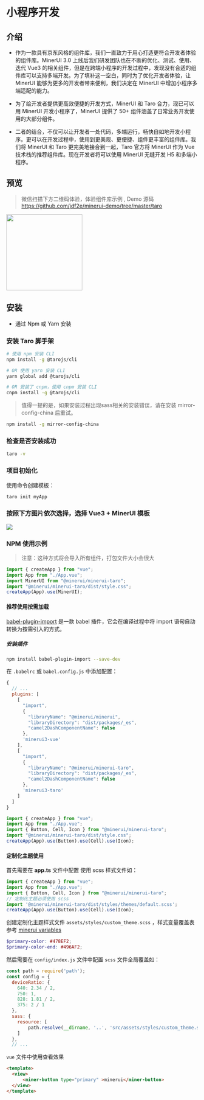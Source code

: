 # 小程序开发

## 介绍

* 作为一款具有京东风格的组件库，我们一直致力于用心打造更符合开发者体验的组件库。MinerUI 3.0 上线后我们研发团队也在不断的优化、测试、使用、迭代 Vue3 的相关组件，但是在跨端小程序的开发过程中，发现没有合适的组件库可以支持多端开发。为了填补这一空白，同时为了优化开发者体验，让 MinerUI 能够为更多的开发者带来便利，我们决定在 MinerUI 中增加小程序多端适配的能力。

* 为了给开发者提供更高效便捷的开发方式，MinerUI 和 Taro 合力，现已可以用 MinerUI 开发小程序了，MinerUI 提供了 50+ 组件涵盖了日常业务开发使用的大部分组件。

* 二者的结合，不仅可以让开发者一处代码，多端运行，畅快自如地开发小程序。更可以在开发过程中，使用到更美观、更便捷、组件更丰富的组件库。我们将 MinerUI 和 Taro 更完美地接合到一起，Taro 官方将 MinerUI 作为 Vue技术栈的推荐组件库。现在开发者将可以使用 MinerUI 无缝开发 H5 和多端小程序。

## 预览


> 微信扫描下方二维码体验，体验组件库示例 , Demo 源码  https://github.com/jdf2e/minerui-demo/tree/master/taro

<img width="200" src="https://storage.360buyimg.com/jdc-article/gh_f2231eb941be_258.jpg" />

## 安装

* 通过 Npm 或 Yarn 安装

### 安装 Taro 脚手架

``` bash
# 使用 npm 安装 CLI
npm install -g @tarojs/cli

# OR 使用 yarn 安装 CLI
yarn global add @tarojs/cli

# OR 安装了 cnpm，使用 cnpm 安装 CLI
cnpm install -g @tarojs/cli
```

> 值得一提的是，如果安装过程出现sass相关的安装错误，请在安装 mirror-config-china 后重试。

``` bash
npm install -g mirror-config-china
```

### 检查是否安装成功

``` bash
taro -v
```

### 项目初始化

使用命令创建模板：

``` bash
taro init myApp
```

### 按照下方图片依次选择，选择 Vue3 + MinerUI 模板

<img src="https://storage.360buyimg.com/jdc-article/taro.jpg" />

### NPM 使用示例

> 注意：这种方式将会导入所有组件，打包文件大小会很大

```javascript
import { createApp } from "vue";
import App from "./App.vue";
import MinerUI from "@minerui/minerui-taro";
import "@minerui/minerui-taro/dist/style.css";
createApp(App).use(MinerUI);
```


#### 推荐使用按需加载

[babel-plugin-import](https://github.com/ant-design/babel-plugin-import) 是一款 babel 插件，它会在编译过程中将 import 语句自动转换为按需引入的方式。
##### 安装插件
``` bash
npm install babel-plugin-import --save-dev
```

在 `.babelrc` 或 `babel.config.js` 中添加配置：
``` javascript
{
  // ...
  plugins: [
    [
      "import",
      {
        "libraryName": "@minerui/minerui",
        "libraryDirectory": "dist/packages/_es",
        "camel2DashComponentName": false
      },
      'minerui3-vue'
    ],
    [
      "import",
      {
        "libraryName": "@minerui/minerui-taro",
        "libraryDirectory": "dist/packages/_es",
        "camel2DashComponentName": false
      },
      'minerui3-taro'
    ]
  ]
}
```

```javascript
import { createApp } from "vue";
import App from "./App.vue";
import { Button, Cell, Icon } from "@minerui/minerui-taro";
import "@minerui/minerui-taro/dist/style.css";
createApp(App).use(Button).use(Cell).use(Icon);
```



#### 定制化主题使用

首先需要在 **app.ts** 文件中配置 使用 scss 样式文件如：

```javascript
import { createApp } from "vue";
import App from "./App.vue";
import { Button, Cell, Icon } from "@minerui/minerui-taro";
// 定制化主题必须使用 scss 
import '@minerui/minerui-taro/dist/styles/themes/default.scss';
createApp(App).use(Button).use(Cell).use(Icon);
```

创建定制化主题样式文件 ```assets/styles/custom_theme.scss``` ，样式变量覆盖表参考 [minerui variables](https://github.com/jdf2e/minerui/blob/next/src/packages/styles/variables.scss)
``` scss
$primary-color: #478EF2;
$primary-color-end: #496AF2;
```



然后需要在 `config/index.js` 文件中配置 `scss` 文件全局覆盖如：

``` javascript
const path = require('path');
const config = {
  deviceRatio: {
    640: 2.34 / 2,
    750: 1,
    828: 1.81 / 2,
    375: 2 / 1
  },
  sass: {
    resource: [
        path.resolve(__dirname, '..', 'src/assets/styles/custom_theme.scss')
    ]
  },
  // ...
```

`vue` 文件中使用查看效果

``` html
<template>
  <view>
      <miner-button type="primary" >minerui</miner-button>
  </view>
</template>
```